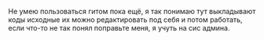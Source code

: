 Не умею пользоваться гитом пока ещё, я так понимаю тут выкладывают коды исходные их можно редактировать под себя и потом работать, если что-то не так понял поправьте меня, я учуть на сис админа. 
